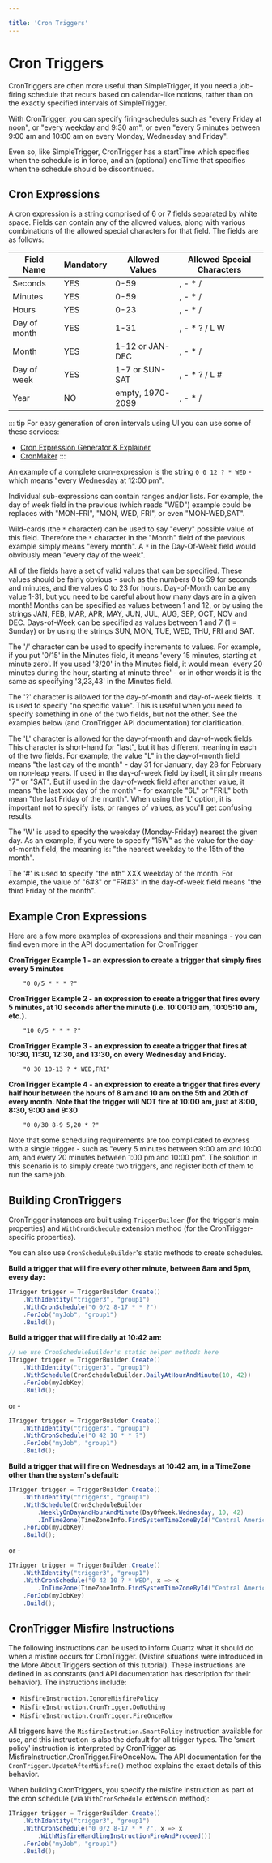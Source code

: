 ```yaml
---

title: 'Cron Triggers'
---
```


# Cron Triggers

CronTriggers are often more useful than SimpleTrigger, if you need a job-firing schedule that recurs based on calendar-like notions,
rather than on the exactly specified intervals of SimpleTrigger.

With CronTrigger, you can specify firing-schedules such as "every Friday at noon", or "every weekday and 9:30 am",
or even "every 5 minutes between 9:00 am and 10:00 am on every Monday, Wednesday and Friday".

Even so, like SimpleTrigger, CronTrigger has a startTime which specifies when the schedule is in force, and an (optional)
endTime that specifies when the schedule should be discontinued.

## Cron Expressions

A cron expression is a string comprised of 6 or 7 fields separated by white space.
Fields can contain any of the allowed values, along with various combinations of the allowed special characters for that field. The fields are as follows:

| Field Name| Mandatory | Allowed Values | Allowed Special Characters  |
|--------------|---------------|-----------------------|-----------------------------------|
| Seconds  | YES   | 0-59      | , - * /       |
| Minutes  | YES   | 0-59     | , - * /       |
| Hours  | YES   | 0-23     | , - * /       |
| Day of month | YES   | 1-31     | , - * ? / L W      |
| Month  | YES   | 1-12 or JAN-DEC  | , - * /       |
| Day of week | YES   | 1-7 or SUN-SAT  | , - * ? / L #      |
| Year   | NO   | empty, 1970-2099  | , - * /       |

::: tip
For easy generation of cron intervals using UI you can use some of these services:

- [Cron Expression Generator & Explainer](https://www.freeformatter.com/cron-expression-generator-quartz.html)
- [CronMaker](http://www.cronmaker.com/)
:::

An example of a complete cron-expression is the string `0 0 12 ? * WED` - which means "every Wednesday at 12:00 pm".

Individual sub-expressions can contain ranges and/or lists. For example, the day of week field in the previous (which reads "WED")
example could be replaces with "MON-FRI", "MON, WED, FRI", or even "MON-WED,SAT".

Wild-cards (the `*` character) can be used to say "every" possible value of this field. Therefore the `*` character in the
"Month" field of the previous example simply means "every month". A `*` in the Day-Of-Week field would obviously mean "every day of the week".

All of the fields have a set of valid values that can be specified. These values should be fairly obvious - such as the numbers
0 to 59 for seconds and minutes, and the values 0 to 23 for hours. Day-of-Month can be any value 1-31, but you need to be careful
about how many days are in a given month! Months can be specified as values between 1 and 12, or by using the strings
JAN, FEB, MAR, APR, MAY, JUN, JUL, AUG, SEP, OCT, NOV and DEC. Days-of-Week can be specified as values between 1 and 7 (1 = Sunday)
or by using the strings SUN, MON, TUE, WED, THU, FRI and SAT.

The '/' character can be used to specify increments to values. For example, if you put '0/15' in the Minutes field, it means 'every 15 minutes,
starting at minute zero'. If you used '3/20' in the Minutes field, it would mean 'every 20 minutes during the hour,
starting at minute three' - or in other words it is the same as specifying '3,23,43' in the Minutes field.

The '?' character is allowed for the day-of-month and day-of-week fields. It is used to specify "no specific value".
This is useful when you need to specify something in one of the two fields, but not the other.
See the examples below (and CronTrigger API documentation) for clarification.

The 'L' character is allowed for the day-of-month and day-of-week fields. This character is short-hand for "last",
but it has different meaning in each of the two fields. For example, the value "L" in the day-of-month field means
"the last day of the month" - day 31 for January, day 28 for February on non-leap years. If used in the day-of-week field by itself,
it simply means "7" or "SAT". But if used in the day-of-week field after another value, it means "the last xxx day of the month" -
for example "6L" or "FRIL" both mean "the last Friday of the month". When using the 'L' option, it is important not to specify lists,
or ranges of values, as you'll get confusing results.

The 'W' is used to specify the weekday (Monday-Friday) nearest the given day. As an example, if you were to specify "15W" as the value for the day-of-month field, the meaning is: "the nearest weekday to the 15th of the month".

The '#' is used to specify "the nth" XXX weekday of the month. For example, the value of "6#3" or "FRI#3" in the day-of-week field means "the third Friday of the month".

## Example Cron Expressions

Here are a few more examples of expressions and their meanings - you can find even more in the API documentation for CronTrigger

**CronTrigger Example 1 - an expression to create a trigger that simply fires every 5 minutes**

```text
    "0 0/5 * * * ?"
```

**CronTrigger Example 2 - an expression to create a trigger that fires every 5 minutes, at 10 seconds after the minute (i.e. 10:00:10 am, 10:05:10 am, etc.).**

```text
    "10 0/5 * * * ?"
```

**CronTrigger Example 3 - an expression to create a trigger that fires at 10:30, 11:30, 12:30, and 13:30, on every Wednesday and Friday.**

```text
    "0 30 10-13 ? * WED,FRI"
```

**CronTrigger Example 4 - an expression to create a trigger that fires every half hour between the hours of 8 am and 10 am on the 5th and 20th of every month.
Note that the trigger will NOT fire at 10:00 am, just at 8:00, 8:30, 9:00 and 9:30**

```text
    "0 0/30 8-9 5,20 * ?"
```

Note that some scheduling requirements are too complicated to express with a single trigger - such as "every 5 minutes between 9:00 am and 10:00 am,
and every 20 minutes between 1:00 pm and 10:00 pm". The solution in this scenario is to simply create two triggers, and register both of them to run the same job.

## Building CronTriggers

CronTrigger instances are built using `TriggerBuilder` (for the trigger's main properties) and `WithCronSchedule`
extension method (for the CronTrigger-specific properties).

You can also use `CronScheduleBuilder`'s static methods to create schedules.

**Build a trigger that will fire every other minute, between 8am and 5pm, every day:**

```csharp
ITrigger trigger = TriggerBuilder.Create()
    .WithIdentity("trigger3", "group1")
    .WithCronSchedule("0 0/2 8-17 * * ?")
    .ForJob("myJob", "group1")
    .Build();
```

**Build a trigger that will fire daily at 10:42 am:**

```csharp
// we use CronScheduleBuilder's static helper methods here
ITrigger trigger = TriggerBuilder.Create()
    .WithIdentity("trigger3", "group1")
    .WithSchedule(CronScheduleBuilder.DailyAtHourAndMinute(10, 42))
    .ForJob(myJobKey)
    .Build();
```

or -

```csharp
ITrigger trigger = TriggerBuilder.Create()
    .WithIdentity("trigger3", "group1")
    .WithCronSchedule("0 42 10 * * ?")
    .ForJob("myJob", "group1")
    .Build();
```

**Build a trigger that will fire on Wednesdays at 10:42 am, in a TimeZone other than the system's default:**

```csharp
ITrigger trigger = TriggerBuilder.Create()
    .WithIdentity("trigger3", "group1")
    .WithSchedule(CronScheduleBuilder
        .WeeklyOnDayAndHourAndMinute(DayOfWeek.Wednesday, 10, 42)
        .InTimeZone(TimeZoneInfo.FindSystemTimeZoneById("Central America Standard Time")))
    .ForJob(myJobKey)
    .Build();
```

or -

```csharp
ITrigger trigger = TriggerBuilder.Create()
    .WithIdentity("trigger3", "group1")
    .WithCronSchedule("0 42 10 ? * WED", x => x
        .InTimeZone(TimeZoneInfo.FindSystemTimeZoneById("Central America Standard Time")))
    .ForJob(myJobKey)
    .Build();
```

## CronTrigger Misfire Instructions

The following instructions can be used to inform Quartz what it should do when a misfire occurs for CronTrigger.
(Misfire situations were introduced in the More About Triggers section of this tutorial). These instructions are defined in  as
constants (and API documentation has description for their behavior). The instructions include:

- `MisfireInstruction.IgnoreMisfirePolicy`
- `MisfireInstruction.CronTrigger.DoNothing`
- `MisfireInstruction.CronTrigger.FireOnceNow`

All triggers have the `MisfireInstrution.SmartPolicy` instruction available for use, and this instruction is also the default for all trigger types.
The 'smart policy' instruction is interpreted by CronTrigger as MisfireInstruction.CronTrigger.FireOnceNow. The API documentation for the
`CronTrigger.UpdateAfterMisfire()` method explains the exact details of this behavior.

When building CronTriggers, you specify the misfire instruction as part of the cron schedule (via `WithCronSchedule` extension method):

```csharp
ITrigger trigger = TriggerBuilder.Create()
    .WithIdentity("trigger3", "group1")
    .WithCronSchedule("0 0/2 8-17 * * ?", x => x
        .WithMisfireHandlingInstructionFireAndProceed())
    .ForJob("myJob", "group1")
    .Build();
```
